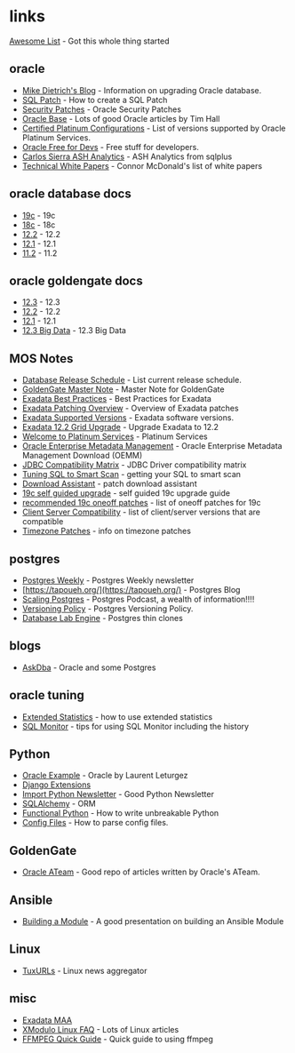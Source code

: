 # links
[Awesome List](https://awesome.re/) - Got this whole thing started
## oracle
- [Mike Dietrich's Blog](https://mikedietrichde.com/) - Information on upgrading Oracle database.
- [SQL Patch](https://blogs.oracle.com/optimizer/using-sql-patch-to-add-hints-to-a-packaged-application) - How to create a SQL Patch
- [Security Patches](https://www.oracle.com/technetwork/topics/security/alerts-086861.html) - Oracle Security Patches
- [Oracle Base](https://oracle-base.com/) - Lots of good Oracle articles by Tim Hall
- [Certified Platinum Configurations](http://www.oracle.com/us/support/library/certified-platinum-configs-1652888.pdf) - List of versions supported by Oracle Platinum Services.
- [Oracle Free for Devs](https://gvenzl.github.io/free-oracle-for-devs/#/) - Free stuff for developers.
- [Carlos Sierra ASH Analytics](https://carlos-sierra.net/2021/01/01/ash-analytics-from-sqlplus/) - ASH Analytics from sqlplus
- [Technical White Papers](https://connor-mcdonald.com/2021/03/19/twp-technical-white-paper/) - Connor McDonald's list of white papers
## oracle database docs
- [19c](https://docs.oracle.com/en/database/oracle/oracle-database/19/index.html) - 19c
- [18c](https://docs.oracle.com/en/database/oracle/oracle-database/18/index.html) - 18c
- [12.2](https://docs.oracle.com/en/database/oracle/oracle-database/12.2/index.html) - 12.2
- [12.1](https://docs.oracle.com/database/121/index.htm) - 12.1
- [11.2](https://docs.oracle.com/cd/E11882_01/index.htm) - 11.2
## oracle goldengate docs
- [12.3](https://docs.oracle.com/goldengate/c1230/gg-winux/index.html) - 12.3
- [12.2](https://docs.oracle.com/goldengate/c1221/gg-winux/index.html) - 12.2
- [12.1](https://docs.oracle.com/goldengate/1212/gg-winux/index.html) - 12.1
- [12.3 Big Data](https://docs.oracle.com/goldengate/bd123010/gg-bd/index.html) - 12.3 Big Data
## MOS Notes
- [Database Release Schedule](https://support.oracle.com/epmos/faces/DocContentDisplay?id=742060.1) - List current release schedule.
- [GoldenGate Master Note](https://support.oracle.com/epmos/faces/DocContentDisplay?id=1298817.1) - Master Note for GoldenGate
- [Exadata Best Practices](https://support.oracle.com/epmos/faces/DocContentDisplay?id=1274318.1) - Best Practices for Exadata
- [Exadata Patching Overview](https://support.oracle.com/epmos/faces/DocContentDisplay?id=1262380.1) - Overview of Exadata patches
- [Exadata Supported Versions](https://support.oracle.com/epmos/faces/DocContentDisplay?id=888828.1) - Exadata software versions.
- [Exadata 12.2 Grid Upgrade](https://support.oracle.com/epmos/faces/DocContentDisplay?id=2111010.1) - Upgrade Exadata to 12.2
- [Welcome to Platinum Services](https://support.oracle.com/epmos/faces/DocContentDisplay?id=1605750.1) - Platinum Services
- [Oracle Enterprise Metadata Management](https://support.oracle.com/epmos/faces/DocContentDisplay?id=2269883.1) - Oracle Enterprise Metadata Management Download (OEMM)
- [JDBC Compatibility Matrix](https://support.oracle.com/epmos/faces/DocContentDisplay?id=401934.1) - JDBC Driver compatibility matrix
- [Tuning SQL to Smart Scan](https://support.oracle.com/epmos/faces/DocContentDisplay?id=2608210.1) - getting your SQL to smart scan
- [Download Assistant](https://support.oracle.com/epmos/faces/DocContentDisplay?id=2118136.2) - patch download assistant
- [19c self guided upgrade](https://support.oracle.com/epmos/faces/DocContentDisplay?id=1919.2) - self guided 19c upgrade guide
- [recommended 19c oneoff patches](https://support.oracle.com/epmos/faces/DocContentDisplay?id=2720807.1) - list of oneoff patches for 19c
- [Client Server Compatibility](https://support.oracle.com/epmos/faces/DocContentDisplay?id=207303.1) - list of client/server versions that are compatible
- [Timezone Patches](https://support.oracle.com/epmos/faces/DocContentDisplay?id=412160.1) - info on timezone patches
## postgres
- [Postgres Weekly](https://postgresweekly.com/) - Postgres Weekly newsletter
- [https://tapoueh.org/](https://tapoueh.org/) - Postgres Blog
- [Scaling Postgres](https://www.scalingpostgres.com/) - Postgres Podcast, a wealth of information!!!!
- [Versioning Policy](https://www.postgresql.org/support/versioning/) - Postgres Versioning Policy.
- [Database Lab Engine](https://gitlab.com/postgres-ai/database-lab) - Postgres thin clones
## blogs
- [AskDba](http://askdba.org/weblog/) - Oracle and some Postgres
## oracle tuning
- [Extended Statistics](https://blogs.oracle.com/optimizer/extended-statistics) - how to use extended statistics
- [SQL Monitor](https://sqlmaria.com/2017/08/01/getting-the-most-out-of-oracle-sql-monitor/) - tips for using SQL Monitor including the history
## Python
- [Oracle Example](https://laurent-leturgez.com/2018/08/30/executing-a-sql-statement-on-oracle-with-python/amp/?__twitter_impression=true) - Oracle by Laurent Leturgez
- [Django Extensions](https://opensource.com/article/18/9/django-packages?sc_cid=701f2000000RRBeAAO)
- [Import Python Newsletter](https://importpython.com/newsletter/) - Good Python Newsletter
- [SQLAlchemy](https://docs.sqlalchemy.org/en/latest/) - ORM
- [Functional Python](https://jessewarden.com/2020/03/write-unbreakable-python.html) - How to write unbreakable Python
- [Config Files](https://opensource.com/article/21/6/parse-configuration-files-python) - How to parse config files.
## GoldenGate
- [Oracle ATeam](http://www.ateam-oracle.com/di-ogg/) - Good repo of articles written by Oracle's ATeam.
## Ansible
- [Building a Module](https://de.slideshare.net/yfauser/ansible-module-development-101-58580867) - A good presentation on building an Ansible Module
## Linux
- [TuxURLs](https://tuxurls.com) - Linux news aggregator
## misc
- [Exadata MAA](https://www.oracle.com/technetwork/database/availability/exadata-maa-best-practices-155385.html)
- [XModulo Linux FAQ](https://www.xmodulo.com/) - Lots of Linux articles
- [FFMPEG Quick Guide](https://opensource.com/article/17/6/ffmpeg-convert-media-file-formats) - Quick guide to using ffmpeg
